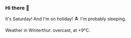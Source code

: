 ### Hi there :wave:

It's Saturday! And I'm on holiday! :desert_island: I'm probably sleeping.

Weather in Winterthur: overcast, at +9°C.
